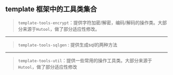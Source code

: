template 框架中的工具类集合
------
> `template-tools-encrypt`：提供字符加密/解密，编码/解码的操作类。大部分来源于`Hutool`，做了部分适应性修改。
---
>`template-tools-sqlgen` : 提供生成sql的两种方法
---
>`template-tools-util`：提供一些常用的操作工具类。大部分来源于`Hutool`，做了部分适应性修改